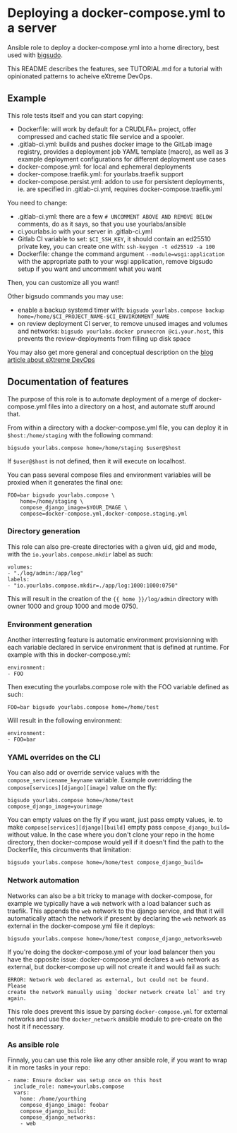 # Deploying a docker-compose.yml to a server

Ansible role to deploy a docker-compose.yml into a home directory, best used
with [bigsudo](https://yourlabs.io/oss/bigsudo).

This README describes the features, see TUTORIAL.md for a tutorial with
opinionated patterns to acheive eXtreme DevOps.

## Example

This role tests itself and you can start copying:

- Dockerfile: will work by default for a CRUDLFA+ project, offer compressed
  and cached static file service and a spooler.
- .gitlab-ci.yml: builds and pushes docker image to the GitLab image registry,
  provides a deployment job YAML template (macro), as well as 3 example
  deployment configurations for different deployment use cases
- docker-compose.yml: for local and ephemeral deployments
- docker-compose.traefik.yml: for yourlabs.traefik support
- docker-compose.persist.yml: addon to use for persistent deployments, ie.
  are specified in .gitlab-ci.yml, requires docker-compose.traefik.yml

You need to change:

- .gitlab-ci.yml: there are a few `# UNCOMMENT ABOVE AND REMOVE BELOW`
  comments, do as it says, so that you use yourlabs/ansible
- ci.yourlabs.io with your server in .gitlab-ci.yml
- Gitlab CI variable to set: `$CI_SSH_KEY`, it should contain an ed25510
  private key, you can create one with: `ssh-keygen -t ed25519 -a 100`
- Dockerfile: change the command argument `--module=wsgi:application` with the
  appropriate path to your wsgi application, remove bigsudo setup if you want
  and uncomment what you want

Then, you can customize all you want!

Other bigsudo commands you may use:

- enable a backup systemd timer with: `bigsudo yourlabs.compose backup
  home=/home/$CI_PROJECT_NAME-$CI_ENVIRONMENT_NAME`
- on review deployment CI server, to remove unused images and volumes and networks:
  `bigsudo yourlabs.docker prunecron @ci.your.host`, this prevents the
  review-deployments from filling up disk space

You may also get more general and conceptual description on the [blog
article about eXtreme DevOps](https://yourlabs.org/posts/2020-02-08-bigsudo-extreme-devops-hacking-operations/)


## Documentation of features

The purpose of this role is to automate deployment of a merge of
docker-compose.yml files into a directory on a host, and automate stuff around
that.

From within a directory with a docker-compose.yml file, you can deploy it in
`$host:/home/staging` with the following command:

    bigsudo yourlabs.compose home=/home/staging $user@$host

If `$user@$host` is not defined, then it will execute on localhost.

You can pass several compose files and environment variables will be proxied
when it generates the final one:

    FOO=bar bigsudo yourlabs.compose \
        home=/home/staging \
        compose_django_image=$YOUR_IMAGE \
        compose=docker-compose.yml,docker-compose.staging.yml

### Directory generation

This role can also pre-create directories with a given uid, gid and mode, with
the `io.yourlabs.compose.mkdir` label as such:

    volumes:
    - "./log/admin:/app/log"
    labels:
    - "io.yourlabs.compose.mkdir=./app/log:1000:1000:0750"

This will result in the creation of the `{{ home }}/log/admin` directory with
owner 1000 and group 1000 and mode 0750.

### Environment generation

Another interresting feature is automatic environment provisionning with each
variable declared in service environment that is defined at runtime. For
example with this in docker-compose.yml:

    environment:
    - FOO

Then executing the yourlabs.compose role with the FOO variable defined as such:

    FOO=bar bigsudo yourlabs.compose home=/home/test

Will result in the following environment:

    environment:
    - FOO=bar

### YAML overrides on the CLI

You can also add or override service values with the
`compose_servicename_keyname` variable. Example overridding the
`compose[services][django][image]` value on the fly:

    bigsudo yourlabs.compose home=/home/test compose_django_image=yourimage

You can empty values on the fly if you want, just pass empty values, ie. to
make `compose[services][django][build]` empty pass `compose_django_build=`
without value. In the case where you don't clone your repo in the home
directory, then docker-compose would yell if it doesn't find the path to the
Dockerfile, this circumvents that limitation:

    bigsudo yourlabs.compose home=/home/test compose_django_build=

### Network automation

Networks can also be a bit tricky to manage with docker-compose, for example
we typically have a `web` network with a load balancer such as traefik. This
appends the `web` network to the django service, and that it will automatically
attach the network if present by declaring the `web` network as external in the
docker-compose.yml file it deploys:

    bigsudo yourlabs.compose home=/home/test compose_django_networks=web

If you're doing the docker-compose.yml of your load balancer then you have the
opposite issue: docker-compose.yml declares a `web` network as external, but
docker-compose up will not create it and would fail as such:

    ERROR: Network web declared as external, but could not be found. Please
    create the network manually using `docker network create lol` and try again.

This role does prevent this issue by parsing `docker-compose.yml` for external
networks and use the `docker_network` ansible module to pre-create on the host
it if necessary.

### As ansible role

Finnaly, you can use this role like any other ansible role, if you want to wrap
it in more tasks in your repo:

    - name: Ensure docker was setup once on this host
      include_role: name=yourlabs.compose
      vars:
        home: /home/yourthing
        compose_django_image: foobar
        compose_django_build:
        compose_django_networks:
        - web
